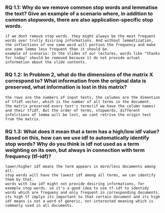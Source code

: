 ### RQ 1.1: Why do we remove common stop words and lemmatise the text? Give an example of a scenario where, in addition to common stopwords, there are also application-specific stop words.
    if we dont remove stop words. they might always be the most frequent words over trully disiring informations. And without lemmatization, the inflections of one same word will portion the frequency and make one same lemma less frequent than it should be.  
    example of scenario: In the slides of our lectures, words like "thanks for today" should be removed because it do not provide actual information about the slide contents.
### RQ 1.2: In Problem 2, what do the dimensions of the matrix X correspond to? What information from the original data is preserved, what information is lost in this matrix?
    the rows are the numbers of input texts, the columns are the dimention of tfidf vector, which is the number of all terms in the document.  
    the matrix preserved every text's terms(if we have the column names) and their tfidf. But the order of terms, stopwords, different infelctions of lemma will be lost, we cant retrive the origin text from the matrix.
### RQ 1.3: What does it mean that a term has a high/low idf value? Based on this, how can we use idf to automatically identify stop words? Why do you think is idf not used as a term weighting on its own, but always in connection with term frequency (tf–idf)?
    lower/higher idf means the term appears in more/less documents among all.  
    stop words will have the lowest idf among all terms, we can identify them by that.  
    words with low idf might not provide desiring informations, for exemple stop words. so it's a good idea to use tf-idf to identidy words which are frequeny and only frequent in corresponding documents. its high tf implys its important to that certain document and its high idf means is not a word of generic, not-interested meaning which is commonly used in all documents.